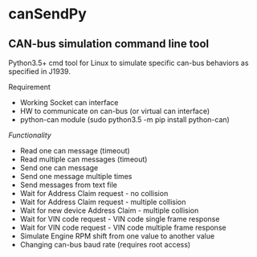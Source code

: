 canSendPy
====================

CAN-bus simulation command line tool
--------------------

Python3.5+ cmd tool for Linux to simulate specific can-bus behaviors as specified in J1939.

Requirement
- Working Socket can interface
- HW to communicate on can-bus (or virtual can interface)
- python-can module (sudo python3.5 -m pip install python-can)


*Functionality*
- Read one can message (timeout)
- Read multiple can messages (timeout)
- Send one can message
- Send one message multiple times
- Send messages from text file
- Wait for Address Claim request - no collision
- Wait for Address Claim request - multiple collision
- Wait for new device Address Claim - multiple collision
- Wait for VIN code request - VIN code single frame response
- Wait for VIN code request - VIN code multiple frame response
- Simulate Engine RPM shift from one value to another value
- Changing can-bus baud rate (requires root access)

